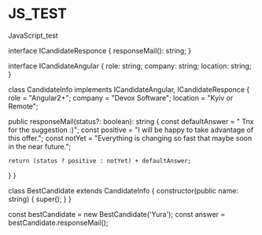 # JS_TEST
JavaScript_test

interface ICandidateResponce {
  responseMail(): string;
}

interface ICandidateAngular {
  role: string;
  company: string;
  location: string;
}

class CandidateInfo implements ICandidateAngular, ICandidateResponce {
  role = "Angular2+";
  company = "Devox Software";
  location = "Kyiv or Remote";

  public responseMail(status?: boolean): string {
    const defaultAnswer = " Tnx for the suggestion :)";
    const positive = "I will be happy to take advantage of this offer.";
    const notYet = "Everything is changing so fast that maybe soon in the near future.";

    return (status ? positive : notYet) + defaultAnswer;
  }
}

class BestCandidate extends CandidateInfo {
  constructor(public name: string) {
    super();
  }
}

const bestCandidate = new BestCandidate('Yura');
const answer = bestCandidate.responseMail();
